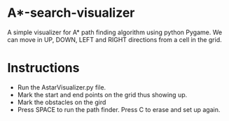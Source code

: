 # A*-search-visualizer
A simple visualizer for A* path finding algorithm using python Pygame. We can move in UP, DOWN, LEFT and RIGHT directions from a cell in the grid.
# Instructions
* Run the AstarVisualizer.py file. 
* Mark the start and end points on the grid thus showing up. 
* Mark the obstacles on the gird
* Press SPACE to run the path finder. Press C to erase and set up again.
